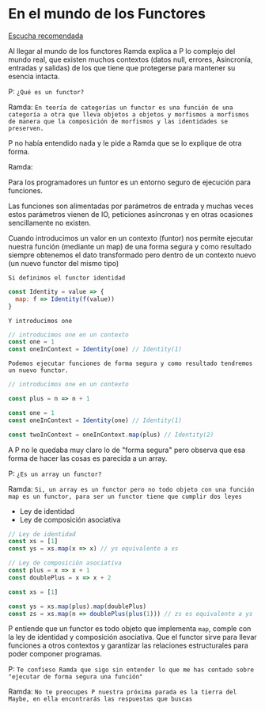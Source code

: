 # En el mundo de los Functores

[Escucha recomendada](https://www.youtube.com/watch?v=jt6YugLWGaw)

Al llegar al mundo de los functores Ramda explica a P lo complejo del mundo real, que existen muchos contextos (datos null, errores, Asincronía, entradas y salidas) de los que tiene que protegerse para mantener su esencia intacta.

P:
`¿Qué es un functor?`

Ramda:
`En teoría de categorías un functor es una función de una categoría a otra que lleva objetos a objetos y morfismos a morfismos de manera que la composición de morfismos y las identidades se preserven.`

P no había entendido nada y le pide a Ramda que se lo explique de otra forma.

Ramda:

Para los programadores un funtor es un entorno seguro de ejecución para funciones.

Las funciones son alimentadas por parámetros de entrada y muchas veces estos parámetros vienen de IO, peticiones asíncronas y en otras ocasiones sencillamente no existen.

Cuando introducimos un valor en un contexto (funtor) nos permite ejecutar nuestra función (mediante un map) de una forma segura y como resultado siempre obtenemos el dato transformado pero dentro de un contexto nuevo (un nuevo functor del mismo tipo)

`Si definimos el functor identidad`

```js
const Identity = value => {
  map: f => Identity(f(value))
}
```

`Y introducimos one`

```js
// introducimos one en un contexto
const one = 1
const oneInContext = Identity(one) // Identity(1)
```

`Podemos ejecutar funciones de forma segura y como resultado tendremos un nuevo functor.`

```js
// introducimos one en un contexto

const plus = n => n + 1

const one = 1
const oneInContext = Identity(one) // Identity(1)

const twoInContext = oneInContext.map(plus) // Identity(2)
```

A P no le quedaba muy claro lo de "forma segura" pero observa que esa forma de hacer las cosas es parecida a un array.

P: `¿Es un array un functor?`

Ramda: `Si, un array es un functor pero no todo objeto con una función map es un functor, para ser un functor tiene que cumplir dos leyes`

- Ley de identidad
- Ley de composición asociativa

```js
// Ley de identidad
const xs = [1]
const ys = xs.map(x => x) // ys equivalente a xs

// Ley de composición asociativa
const plus = x => x + 1
const doublePlus = x => x + 2

const xs = [1]

const ys = xs.map(plus).map(doublePlus)
const zs = xs.map(n => doublePlus(plus(1))) // zs es equivalente a ys
```

P entiende que un functor es todo objeto que implementa `map`, comple con la ley de identidad y composición asociativa. Que el functor sirve para llevar funciones a otros contextos y garantizar las relaciones estructurales para poder componer programas.

P: `Te confieso Ramda que sigo sin entender lo que me has contado sobre "ejecutar de forma segura una función"`

Ramda: `No te preocupes P nuestra próxima parada es la tierra del Maybe, en ella encontrarás las respuestas que buscas`
